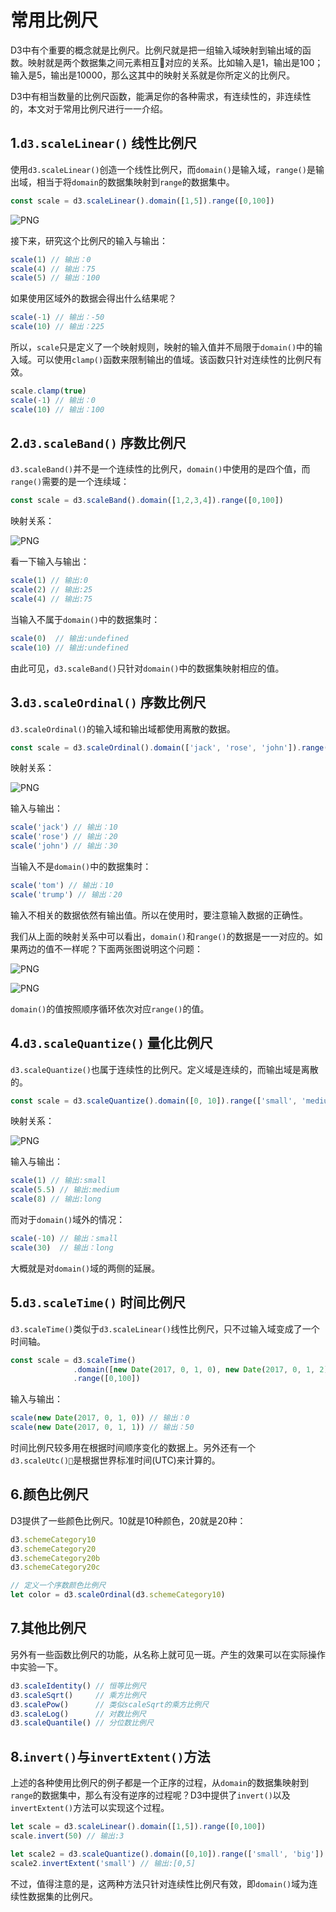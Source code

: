 # 常用比例尺

D3中有个重要的概念就是比例尺。比例尺就是把一组输入域映射到输出域的函数。映射就是两个数据集之间元素相互对应的关系。比如输入是1，输出是100；输入是5，输出是10000，那么这其中的映射关系就是你所定义的比例尺。

D3中有相当数量的比例尺函数，能满足你的各种需求，有连续性的，非连续性的，本文对于常用比例尺进行一一介绍。

## 1.`d3.scaleLinear()` 线性比例尺

使用`d3.scaleLinear()`创造一个线性比例尺，而`domain()`是输入域，`range()`是输出域，相当于将`domain`的数据集映射到`range`的数据集中。

```js
const scale = d3.scaleLinear().domain([1,5]).range([0,100])
```
![PNG](img\1001.png)

接下来，研究这个比例尺的输入与输出：

```js
scale(1) // 输出：0
scale(4) // 输出：75
scale(5) // 输出：100
```

如果使用区域外的数据会得出什么结果呢？

```js
scale(-1) // 输出：-50
scale(10) // 输出：225
```
所以，`scale`只是定义了一个映射规则，映射的输入值并不局限于`domain()`中的输入域。可以使用`clamp()`函数来限制输出的值域。该函数只针对连续性的比例尺有效。

```js
scale.clamp(true)
scale(-1) // 输出：0
scale(10) // 输出：100
```

## 2.`d3.scaleBand()` 序数比例尺

`d3.scaleBand()`并不是一个连续性的比例尺，`domain()`中使用的是四个值，而`range()`需要的是一个连续域：

```js
const scale = d3.scaleBand().domain([1,2,3,4]).range([0,100])
```

映射关系：

![PNG](img\1002.png)

看一下输入与输出：

```js
scale(1) // 输出:0
scale(2) // 输出:25
scale(4) // 输出:75
```

当输入不属于`domain()`中的数据集时：

```js
scale(0)  // 输出:undefined
scale(10) // 输出:undefined
```
由此可见，`d3.scaleBand()`只针对`domain()`中的数据集映射相应的值。

## 3.`d3.scaleOrdinal()` 序数比例尺

`d3.scaleOrdinal()`的输入域和输出域都使用离散的数据。

```js
const scale = d3.scaleOrdinal().domain(['jack', 'rose', 'john']).range([10, 20, 30])
```

映射关系：

![PNG](img\1003.png)

输入与输出：

```js
scale('jack') // 输出：10
scale('rose') // 输出：20
scale('john') // 输出：30
```

当输入不是`domain()`中的数据集时：

```js
scale('tom') // 输出：10
scale('trump') // 输出：20
```

输入不相关的数据依然有输出值。所以在使用时，要注意输入数据的正确性。

我们从上面的映射关系中可以看出，`domain()`和`range()`的数据是一一对应的。如果两边的值不一样呢？下面两张图说明这个问题：

![PNG](img\1004.png)

![PNG](img\1005.png)

`domain()`的值按照顺序循环依次对应`range()`的值。

## 4.`d3.scaleQuantize()` 量化比例尺

`d3.scaleQuantize()`也属于连续性的比例尺。定义域是连续的，而输出域是离散的。

```js
const scale = d3.scaleQuantize().domain([0, 10]).range(['small', 'medium', 'long'])
```

映射关系：

![PNG](img\1006.png)

输入与输出：

```js
scale(1) // 输出:small
scale(5.5) // 输出:medium
scale(8) // 输出:long
```

而对于`domain()`域外的情况：

```js
scale(-10) // 输出：small
scale(30)  // 输出：long
```
大概就是对`domain()`域的两侧的延展。

## 5.`d3.scaleTime()` 时间比例尺

`d3.scaleTime()`类似于`d3.scaleLinear()`线性比例尺，只不过输入域变成了一个时间轴。

```js
const scale = d3.scaleTime()
              .domain([new Date(2017, 0, 1, 0), new Date(2017, 0, 1, 2)])
              .range([0,100])
```

输入与输出：

```js
scale(new Date(2017, 0, 1, 0)) // 输出：0
scale(new Date(2017, 0, 1, 1)) // 输出：50
```

时间比例尺较多用在根据时间顺序变化的数据上。另外还有一个`d3.scaleUtc()`是根据世界标准时间(UTC)来计算的。

## 6.颜色比例尺

D3提供了一些颜色比例尺。10就是10种颜色，20就是20种：

```js
d3.schemeCategory10
d3.schemeCategory20
d3.schemeCategory20b
d3.schemeCategory20c

// 定义一个序数颜色比例尺
let color = d3.scaleOrdinal(d3.schemeCategory10)
```


## 7.其他比例尺

另外有一些函数比例尺的功能，从名称上就可见一斑。产生的效果可以在实际操作中实验一下。

```js
d3.scaleIdentity() // 恒等比例尺
d3.scaleSqrt()     // 乘方比例尺
d3.scalePow()      // 类似scaleSqrt的乘方比例尺
d3.scaleLog()      // 对数比例尺
d3.scaleQuantile() // 分位数比例尺
```

## 8.`invert()`与`invertExtent()`方法

上述的各种使用比例尺的例子都是一个正序的过程，从`domain`的数据集映射到`range`的数据集中，那么有没有逆序的过程呢？D3中提供了`invert()`以及`invertExtent()`方法可以实现这个过程。

```js
let scale = d3.scaleLinear().domain([1,5]).range([0,100])
scale.invert(50) // 输出:3

let scale2 = d3.scaleQuantize().domain([0,10]).range(['small', 'big'])
scale2.invertExtent('small') // 输出:[0,5]
```

不过，值得注意的是，这两种方法只针对连续性比例尺有效，即`domain()`域为连续性数据集的比例尺。
